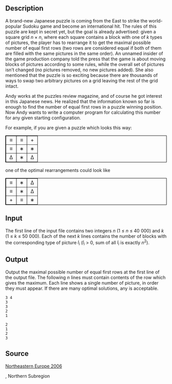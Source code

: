 <h2>Description</h2><p>A brand-new Japanese puzzle is coming from the East to strike the world-popular Sudoku game and become an international hit. The rules of this puzzle are kept in secret yet, but the goal is already advertised: given a square grid <i>n</i> × <i>n</i>, where each square contains a block with one of <i>k</i> types of pictures, the player has to rearrange it to get the maximal possible number of equal first rows (two rows are considered equal if both of them are filled with the same pictures in the same order). An unnamed insider of the game production company told the press that the game is about moving blocks of pictures according to some rules, while the overall set of pictures isn’t changed (no pictures removed, no new pictures added). She also mentioned that the puzzle is so exciting because there are thousands of ways to swap two arbitrary pictures on a grid leaving the rest of the grid intact.</p><p>Andy works at the puzzles review magazine, and of course he got interest in this Japanese news. He realized that the information known so far is enough to find the number of equal first rows in a puzzle winning position. Now Andy wants to write a computer program for calculating this number for any given starting configuration.</p><p>For example, if you are given a puzzle which looks this way:</p><table align="center" border="1" style="border-collapse: collapse" bordercolor="#000000" id="table1"><tbody><tr><td style="width: 1em" align="center">≡</td><td style="width: 1em" align="center">≡</td><td style="width: 1em" align="center">+</td></tr><tr><td style="width: 1em" align="center">≡</td><td style="width: 1em" align="center">∗</td><td style="width: 1em" align="center">∗</td></tr><tr><td style="width: 1em" align="center">∆</td><td style="width: 1em" align="center">∗</td><td style="width: 1em" align="center">∆</td></tr></tbody></table><p>one of the optimal rearrangements could look like</p><table align="center" border="1" style="border-collapse: collapse" bordercolor="#000000" id="table1"><tbody><tr><td style="width: 1em" align="center">≡</td><td style="width: 1em" align="center">∗</td><td style="width: 1em" align="center">∆</td></tr><tr><td style="width: 1em" align="center">≡</td><td style="width: 1em" align="center">∗</td><td style="width: 1em" align="center">∆</td></tr><tr><td style="width: 1em" align="center">+</td><td style="width: 1em" align="center">≡</td><td style="width: 1em" align="center">∗</td></tr></tbody></table><h2>Input</h2><p>The first line of the input file contains two integers <i>n</i> (1 ≤ <i>n</i> ≤ <nobr>40 000</nobr>) and <i>k</i> (1 ≤ <i>k</i> ≤ <nobr>50 000</nobr>). Each of the next <i>k</i> lines contains the number of blocks with the corresponding type of picture <i>l<sub>i</sub></i> (<i>l<sub>i</sub></i> &gt; 0, sum of all <i>l<sub>i</sub></i> is exactly <i>n</i><sup>2</sup>).</p><h2>Output</h2><p>Output the maximal possible number of equal first rows at the first line of the output file. The following <i>n</i> lines must contain contents of the row which gives the maximum. Each line shows a single number of picture, in order they must appear. If there are many optimal solutions, any is acceptable.</p><pre><code class="language-input1">3 4
3
3
2
1</code></pre><pre><code class="language-output1">2
1
2
3</code></pre><h2>Source</h2><a href="searchproblem?field=source&amp;key=Northeastern+Europe+2006">Northeastern Europe 2006</a><p>, Northern Subregion</p>